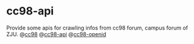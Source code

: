 # cc98-api

Provide some apis for crawling infos from cc98 forum, campus forum of ZJU. @[cc98](https://www.cc98.org) @[cc98-api](https://api.cc98.org) @[cc98-openid](https://openid.cc98.org)